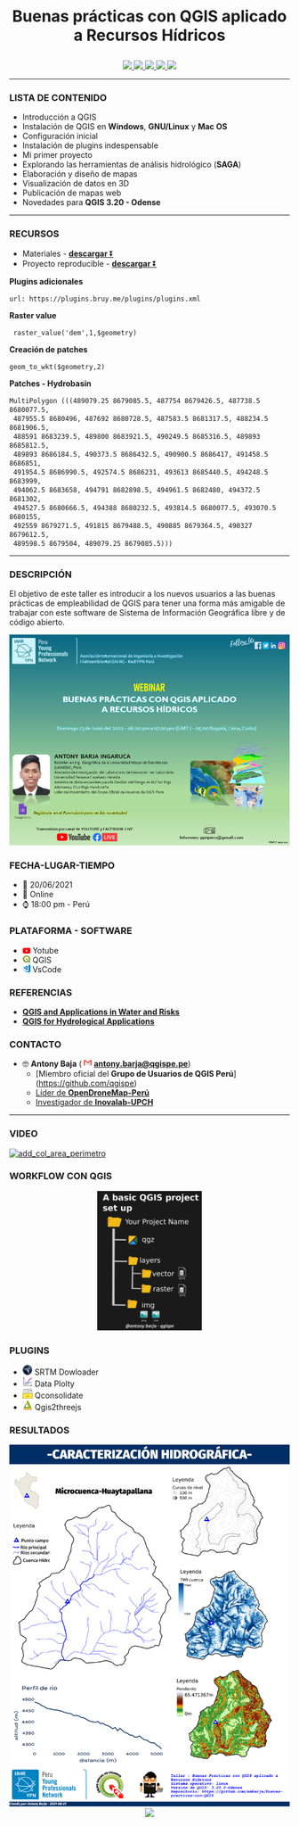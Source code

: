 <h1><p align = "center"><b>Buenas prácticas con QGIS aplicado a Recursos Hídricos</b></p></h1>
<p align="center">
  <a href="https://github.com/ambarja/Buenas-practicas-con-QGIS/discussions/new">
   <img src="https://img.shields.io/badge/discussioni-partecipa-brightgreen?style=for-the-badge&logo=githubhref="/>
  </a>
  <a href="https://github.com/qgispe">
   <img src="https://img.shields.io/badge/QGISPeru-%23FF0000.svg?&style=for-the-badge&logo=qgis&logoColor=white"/>
  </a>
  <a href="https://www.linkedin.com/in/antonybarja/">
   <img src="https://img.shields.io/badge/linkedin-%230077B5.svg?&style=for-the-badge&logo=linkedin&logoColor=white">
  </a>
  <a href="https://twitter.com/antony_barja">
   <img src="https://img.shields.io/badge/twitter-%231DA1F2.svg?&style=for-the-badge&logo=twitter&logoColor=white">
  </a>
  <a href="https://www.youtube.com/channel/UCuWvYTTYCZBmbDoEbsY2MSw">
    <img src="https://img.shields.io/badge/youtube-%23FF0000.svg?&style=for-the-badge&logo=youtube&logoColor=white"/>
  </a>
</p>

---

### **LISTA DE CONTENIDO**
 - Introducción a QGIS
 - Instalación de QGIS en **Windows**, **GNU/Linux** y **Mac
  OS**
 - Configuración inicial
 - Instalación de plugins indespensable
 - Mi primer proyecto
 - Explorando las herramientas de análisis hidrológico (**SAGA**)
 - Elaboración y diseño de mapas
 - Visualización de datos en 3D
 - Publicación de mapas web
 - Novedades para **QGIS 3.20 - Odense**

---
### **RECURSOS**
* Materiales - [**descargar** ⏬ ](https://github.com/ambarja/Buenas-practicas-con-QGIS/raw/main/materiales/materiales.tar.xz)
* Proyecto reproducible - [**descargar** ⏬](https://github.com/ambarja/Buenas-practicas-con-QGIS/raw/main/materiales/hydroQGIS.tar.xz)


**Plugins adicionales**
```
url: https://plugins.bruy.me/plugins/plugins.xml
```

**Raster value**
```
 raster_value('dem',1,$geometry)
```
**Creación de patches**
```
geom_to_wkt($geometry,2)
```

**Patches - Hydrobasin**

```
MultiPolygon (((489079.25 8679085.5, 487754 8679426.5, 487738.5 8680077.5,
 487955.5 8680496, 487692 8680728.5, 487583.5 8681317.5, 488234.5 8681906.5,
 488591 8683239.5, 489800 8683921.5, 490249.5 8685316.5, 489893 8685812.5,
 489893 8686184.5, 490373.5 8686432.5, 490900.5 8686417, 491458.5 8686851,
 491954.5 8686990.5, 492574.5 8686231, 493613 8685440.5, 494248.5 8683999,
 494062.5 8683658, 494791 8682898.5, 494961.5 8682480, 494372.5 8681302,
 494527.5 8680666.5, 494388 8680232.5, 493814.5 8680077.5, 493070.5 8680155,
 492559 8679271.5, 491815 8679488.5, 490885 8679364.5, 490327 8679612.5,
 489598.5 8679504, 489079.25 8679085.5)))

```
---
### **DESCRIPCIÓN**

El objetivo de este taller es introducir a los nuevos usuarios a las buenas prácticas de empleabilidad de QGIS para tener una forma más amigable de trabajar con este
software de Sistema de Información Geográfica libre y
 de código abierto.

![](./img/flyer.png)


### **FECHA-LUGAR-TIEMPO**
 * 📅 20/06/2021
 * 🔵 Online
 * ⌚ 18:00 pm - Perú

### **PLATAFORMA - SOFTWARE**
 * <img src="./img/youtube.png" height=10> Yotube
 * <img src="./img/qgis.png" height=14> QGIS
 * <img src="./img/vscode.png" height=14> VsCode

### **REFERENCIAS**

 * [**QGIS and Applications in Water and Risks**](https://www.wiley.com/en-cr/QGIS+and+Applications+in+Water+and+Risks-p-9781786302717)
 * [**QGIS for Hydrological Applications**](https://locatepress.com/hyd)

### **CONTACTO**
* 🤓 **Antony Baja** ( <img src="./img/email.png" height=14> <b>antony.barja@qgispe.pe</b>)
  - [Miembro oficial del **Grupo de Usuarios de QGIS Perú**] (https://github.com/qgispe)
  - [Líder de **OpenDroneMap-Perú**](https://www.facebook.com/groups/1467793856763738)
  - [Investigador de **Inovalab-UPCH**](https://www.innovalab.info/)

----

### **VIDEO**

[![add_col_area_perimetro](https://img.youtube.com/vi/6upwMfROKuI/0.jpg)](https://www.youtube.com/watch?v=6upwMfROKuI "Buenas prácticas con QGIS aplicado a los recursos hídricos")

### **WORKFLOW CON QGIS**
<div align="center">
 <img src= "img/workflow_black_300.png" height= 250px>
</div>

### **PLUGINS**
* <img src="./img/srtm.png" height=18> SRTM Dowloader
* <img src="./img/dataplotly.png" height=18> Data Plolty
* <img src="./img/qconsolidate.svg" height=18> Qconsolidate
* <img src="./img/Qgis2threejs.png" height=18> Qgis2threejs

### **RESULTADOS**
<div align="center">
 <img src="img/map.png">
</div>

<div align="center">
 <img src="img/mp4gif.gif">
</div>
